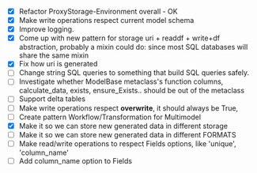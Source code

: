 - [x] Refactor ProxyStorage-Environment overall - OK
- [x] Make write operations respect current model schema
- [x] Improve logging.
- [x] Come up with new pattern for storage uri + readdf + write+df abstraction, probably a mixin
  could do: since most SQL databases
  will share the same mixin
- [x] Fix how uri is generated
- [ ] Change string SQL queries to something that build SQL queries safely.
- [ ] Investigate whether ModelBase metaclass's function columns, calculate_data, exists,
  ensure_Exists.. should be out of the metaclass
- [ ] Support delta tables
- [ ] Make write operations respect __overwrite__, it should always be True, 
- [ ] Create pattern Workflow/Transformation for Multimodel
- [x] Make it so we can store new generated data in different storage
- [ ] Make it so we can store new generated data in different FORMATS
- [ ] Make read/write operations to respect Fields options, like 'unique', 'column_name'
- [ ] Add column_name option to Fields